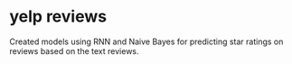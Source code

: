 # yelp reviews

Created models using RNN and Naive Bayes for predicting star ratings on reviews based on the text reviews.
